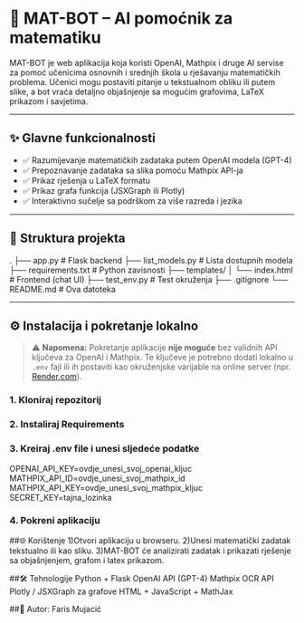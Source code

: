 # 🤖 MAT-BOT – AI pomoćnik za matematiku

MAT-BOT je web aplikacija koja koristi OpenAI, Mathpix i druge AI servise za pomoć učenicima osnovnih i srednjih škola u rješavanju matematičkih problema. Učenici mogu postaviti pitanje u tekstualnom obliku ili putem slike, a bot vraća detaljno objašnjenje sa mogućim grafovima, LaTeX prikazom i savjetima.

---

## ✨ Glavne funkcionalnosti

- ✅ Razumijevanje matematičkih zadataka putem OpenAI modela (GPT-4)
- ✅ Prepoznavanje zadataka sa slika pomoću Mathpix API-ja
- ✅ Prikaz rješenja u LaTeX formatu
- ✅ Prikaz grafa funkcija (JSXGraph ili Plotly)
- ✅ Interaktivno sučelje sa podrškom za više razreda i jezika

---

## 📁 Struktura projekta

.
├── app.py # Flask backend
├── list_models.py # Lista dostupnih modela
├── requirements.txt # Python zavisnosti
├── templates/
│ └── index.html # Frontend (chat UI)
├── test_env.py # Test okruženja
├── .gitignore
└── README.md # Ova datoteka


---

## ⚙️ Instalacija i pokretanje lokalno

> ⚠️ **Napomena:** Pokretanje aplikacije **nije moguće** bez validnih API ključeva za OpenAI i Mathpix. Te ključeve je potrebno dodati lokalno u `.env` fajl ili ih postaviti kao okruženjske varijable na online server (npr. [Render.com](https://render.com/)).

### 1. Kloniraj repozitorij
### 2. Instaliraj Requirements
### 3. Kreiraj .env file i unesi sljedeće podatke
OPENAI_API_KEY=ovdje_unesi_svoj_openai_kljuc
MATHPIX_API_ID=ovdje_unesi_svoj_mathpix_id
MATHPIX_API_KEY=ovdje_unesi_svoj_mathpix_kljuc
SECRET_KEY=tajna_lozinka
### 4. Pokreni aplikaciju

##🌐 Korištenje
1)Otvori aplikaciju u browseru.
2)Unesi matematički zadatak tekstualno ili kao sliku.
3)MAT-BOT će analizirati zadatak i prikazati rješenje sa objašnjenjem, grafom i latex prikazom.

##🛠️ Tehnologije
Python + Flask
OpenAI API (GPT-4)
Mathpix OCR API
Plotly / JSXGraph za grafove 
HTML + JavaScript + MathJax


##👤 Autor:
Faris Mujacić


